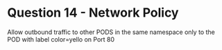 # Question 14 - Network Policy

Allow outbound traffic to other PODS in the same namespace only to the POD with label color=yello on Port 80
